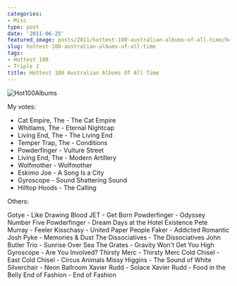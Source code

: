```yaml
---
categories:
- Misc
type: post
date: '2011-06-25'
featured_image: posts/2011/hottest-100-australian-albums-of-all-time/hot100albums.jpg
slug: hottest-100-australian-albums-of-all-time
tags:
- Hottest 100
- Triple J
title: Hottest 100 Australian Albums Of All Time
---
```


![Hot100Albums](hot100albums.jpg)

My votes:

  * Cat Empire, The - The Cat Empire
  * Whitlams, The - Eternal Nightcap
  * Living End, The - The Living End
  * Temper Trap, The - Conditions
  * Powderfinger - Vulture Street
  * Living End, The - Modern Artillery
  * Wolfmother - Wolfmother
  * Eskimo Joe - A Song Is a City
  * Gyroscope - Sound Shattering Sound
  * Hilltop Hoods - The Calling

Others:

Gotye - Like Drawing Blood
JET - Get Born
Powderfinger - Odyssey Number Five
Powderfinger - Dream Days at the Hotel Existence
Pete Murray - Feeler
Kisschasy - United Paper People
Faker - Addicted Romantic
Josh Pyke - Memories & Dust
The Dissociatives - The Dissociatives
John Butler Trio - Sunrise Over Sea
The Grates - Gravity Won't Get You High
Gyroscope - Are You Involved?
Thirsty Merc - Thirsty Merc
Cold Chisel - East
Cold Chisel - Circus Animals
Missy Higgins - The Sound of White
Silverchair - Neon Ballroom
Xavier Rudd - Solace
Xavier Rudd - Food in the Belly
End of Fashion - End of Fashion